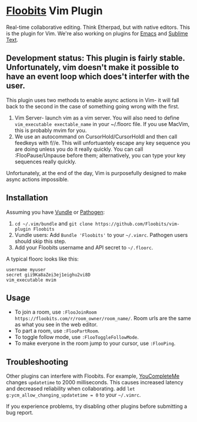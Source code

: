 # [Floobits](https://floobits.com/) Vim Plugin

Real-time collaborative editing. Think Etherpad, but with native editors. This is the plugin for Vim. We're also working on plugins for [Emacs](https://github.com/Floobits/emacs-plugin) and [Sublime Text](https://github.com/Floobits/sublime-text-2-plugin).

## Development status: This plugin is fairly stable.  Unfortunately, vim doesn't make it possible to have an event loop which does't interfer with the user.
This plugin uses two methods to enable async actions in Vim- it will fall back to the second in the case of something going wrong with the first.

1. Vim Server- launch vim as a vim server.  You will also need to define `vim_executable exectable_name` in your ~/.floorc file. If you use MacVim, this is probably mvim for you.
2. We use an autocommand on CursorHold/CursorHoldI and then call feedkeys with f//e.  This will unfortuantely escape any key sequence you are doing unless you do it really quickly.  You can call :FlooPause/Unpause before them; alternatively, you can type your key sequences really quickly.  

Unfortunately, at the end of the day, Vim is purposefully designed to make async actions impossible.

## Installation

Assuming you have [Vundle](https://github.com/gmarik/vundle) or [Pathogen](https://github.com/tpope/vim-pathogen):

1. `cd ~/.vim/bundle` and `git clone https://github.com/Floobits/vim-plugin Floobits`
1. Vundle users: Add `Bundle 'Floobits'` to your `~/.vimrc`. Pathogen users should skip this step.
1. Add your Floobits username and API secret to `~/.floorc`.

A typical floorc looks like this:

    username myuser
    secret gii9Ka8aZei3ej1eighu2vi8D
    vim_executable mvim

## Usage

* To join a room, use `:FlooJoinRoom https://floobits.com/r/room_owner/room_name/`. Room urls are the same as what you see in the web editor.
* To part a room, use `:FlooPartRoom`.
* To toggle follow mode, use `:FlooToggleFollowMode`.
* To make everyone in the room jump to your cursor, use `:FlooPing`.

## Troubleshooting

Other plugins can interfere with Floobits. For example, [YouCompleteMe](https://github.com/Valloric/YouCompleteMe) changes `updatetime` to 2000 milliseconds. This causes increased latency and decreased reliability when collaborating. add `let g:ycm_allow_changing_updatetime = 0` to your `~/.vimrc`.

If you experience problems, try disabling other plugins before submitting a bug report.
